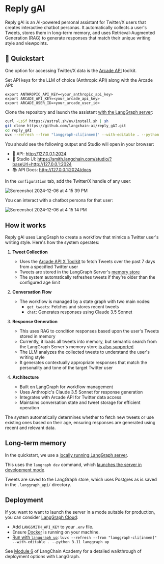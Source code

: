 # Reply gAI

Reply gAI is an AI-powered personal assistant for Twitter/X users that creates interactive chatbot personas. It automatically collects a user's Tweets, stores them in long-term memory, and uses Retrieval-Augmented Generation (RAG) to generate responses that match their unique writing style and viewpoints.

## 🚀 Quickstart

One option for accessing Twitter/X data is the [Arcade API](https://docs.arcade-ai.com/integrations/toolkits/x) toolkit.

Set API keys for the LLM of choice (Anthropic API) along with the Arcade API:
```
export ANTHROPIC_API_KEY=<your_anthropic_api_key>
export ARCADE_API_KEY=<your_arcade_api_key>
export ARCADE_USER_ID=<your_arcade_user_id>
```

Clone the repository and launch the assistant [with the LangGraph server](https://langchain-ai.github.io/langgraph/cloud/reference/cli/#dev):
```bash
curl -LsSf https://astral.sh/uv/install.sh | sh
git clone https://github.com/langchain-ai/reply_gAI.git
cd reply_gAI
uvx --refresh --from "langgraph-cli[inmem]" --with-editable . --python 3.11 langgraph dev
```

You should see the following output and Studio will open in your browser:

- 🚀 API: http://127.0.0.1:2024
- 🎨 Studio UI: https://smith.langchain.com/studio/?baseUrl=http://127.0.0.1:2024
- 📚 API Docs: http://127.0.0.1:2024/docs

In the `configuration` tab, add the Twitter/X handle of any user: 

![Screenshot 2024-12-06 at 4 15 39 PM](https://github.com/user-attachments/assets/c9a12f72-4f45-42a9-b8a6-e30cc15128c4)

You can interact with a chatbot persona for that user:

![Screenshot 2024-12-06 at 4 15 14 PM](https://github.com/user-attachments/assets/bd39a211-34c3-4d72-87ef-79efb382e334)

## How it works

Reply gAI uses LangGraph to create a workflow that mimics a Twitter user's writing style. Here's how the system operates:

1. **Tweet Collection**
   - Uses the [Arcade API X Toolkit](https://docs.arcade-ai.com/integrations/toolkits/x) to fetch Tweets over the past 7 days from a specified Twitter user
   - Tweets are stored in the LangGraph Server's [memory store](https://langchain-ai.github.io/langgraph/concepts/persistence/#memory-store)
   - The system automatically refreshes tweets if they're older than the configured age limit

2. **Conversation Flow**
   - The workflow is managed by a state graph with two main nodes:
     - `get_tweets`: Fetches and stores recent tweets
     - `chat`: Generates responses using Claude 3.5 Sonnet

3. **Response Generation**
   - This uses RAG to condition responses based upon the user's Tweets stored in memory 
   - Currently, it loads all tweets into memory, but semantic search from the LangGraph Server's memory store [is also supported](https://langchain-ai.github.io/langgraph/concepts/persistence/#semantic-search)
   - The LLM analyzes the collected tweets to understand the user's writing style
   - It generates contextually appropriate responses that match the personality and tone of the target Twitter user

4. **Architecture**
   - Built on LangGraph for workflow management
   - Uses Anthropic's Claude 3.5 Sonnet for response generation
   - Integrates with Arcade API for Twitter data access
   - Maintains conversation state and tweet storage for efficient operation

The system automatically determines whether to fetch new tweets or use existing ones based on their age, ensuring responses are generated using recent and relevant data.

## Long-term memory

In the quickstart, we use a [locally running LangGraph server](https://langchain-ai.github.io/langgraph/tutorials/langgraph-platform/local-server/#create-a-env-file). 

This uses the `langraph dev` command, which [launches the server in development mode](https://langchain-ai.github.io/langgraph/cloud/reference/cli/#dev). 

Tweets are saved to the LangGraph store, which uses Postgres as is saved in the `.langgraph_api/` directory. 

## Deployment 

If you want to want to launch the server in a mode suitable for production, you can consider [LangGraph Cloud](https://langchain-ai.github.io/langgraph/cloud/quick_start/#langgraph-cloud-quick-start):

* Add `LANGSMITH_API_KEY` to your `.env` file.
* Ensure [Docker](https://docs.docker.com/engine/install/) is running on your machine.
* [Run with `langgraph up`](https://langchain-ai.github.io/langgraph/cloud/reference/cli/#up): `luvx --refresh --from "langgraph-cli[inmem]" --with-editable . --python 3.11 langgraph up`

See [Module 6](https://github.com/langchain-ai/langchain-academy/tree/main/module-6) of LangChain Academy for a detailed walkthrough of deployment options with LangGraph.